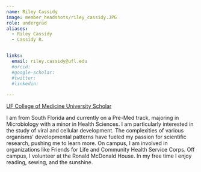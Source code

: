 ```yaml
---
name: Riley Cassidy
image: member_headshots/riley_cassidy.JPG
role: undergrad
aliases:
  - Riley Cassidy
  - Cassidy R.


links:
  email: riley.cassidy@ufl.edu
  #orcid: 
  #google-scholar:
  #twitter: 
  #linkedin: 
  
---
```


  [UF College of Medicine University Scholar](https://universityscholars.med.ufl.edu/)<br>

I am from South Florida and currently on a Pre-Med track, majoring in Microbiology with a minor in Health Sciences. I am particularly interested in the study of viral and cellular development. The complexities of various organisms’ developmental patterns have fueled my passion for scientific research, pushing me to learn more. On campus, I am involved in organizations like Friends for Life and Community Health Service Corps. Off campus, I volunteer at the Ronald McDonald House. In my free time I enjoy reading, sewing, and the sunshine.



